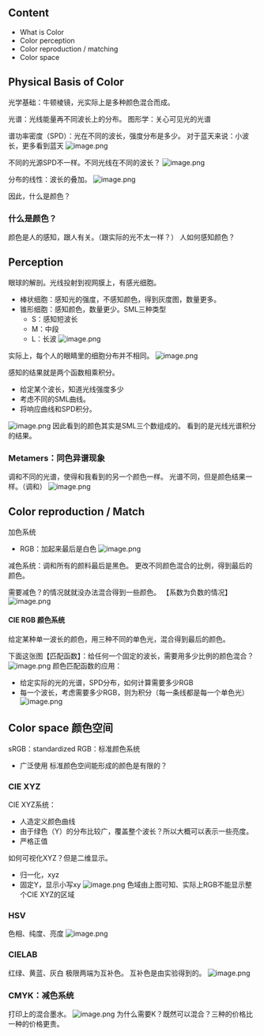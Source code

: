 ## Content
- What is Color
- Color perception
- Color reproduction / matching
- Color space

## Physical Basis of Color
光学基础：牛顿棱镜，光实际上是多种颜色混合而成。

光谱：光线能量再不同波长上的分布。
图形学：关心可见光的光谱

谱功率密度（SPD）：光在不同的波长，强度分布是多少。
对于蓝天来说：小波长，更多看到蓝天
![image.png](https://picbed-1305808788.cos.ap-chengdu.myqcloud.com/img/20241205142248.png)

不同的光源SPD不一样。不同光线在不同的波长？
![image.png](https://picbed-1305808788.cos.ap-chengdu.myqcloud.com/img/20241205142319.png)

分布的线性：波长的叠加。
![image.png](https://picbed-1305808788.cos.ap-chengdu.myqcloud.com/img/20241205142349.png)

因此，什么是颜色？
### 什么是颜色？
颜色是人的感知，跟人有关。（跟实际的光不太一样？）
人如何感知颜色？ 

## Perception
眼球的解剖。光线投射到视网膜上，有感光细胞。
- 棒状细胞：感知光的强度，不感知颜色，得到灰度图，数量更多。
- 锥形细胞：感知颜色，数量更少。SML三种类型
	- S：感知短波长
	- M：中段
	- L：长波
![image.png](https://picbed-1305808788.cos.ap-chengdu.myqcloud.com/img/20241205143737.png)

实际上，每个人的眼睛里的细胞分布并不相同。
![image.png](https://picbed-1305808788.cos.ap-chengdu.myqcloud.com/img/20241205143816.png)

感知的结果就是两个函数相乘积分。
- 给定某个波长，知道光线强度多少
- 考虑不同的SML曲线。
- 将响应曲线和SPD积分。

![image.png](https://picbed-1305808788.cos.ap-chengdu.myqcloud.com/img/20241205145916.png)
因此看到的颜色其实是SML三个数组成的。
看到的是光线光谱积分的结果。
### Metamers：同色异谱现象
调和不同的光谱，使得和我看到的另一个颜色一样。
光谱不同，但是颜色结果一样。（调和）
![image.png](https://picbed-1305808788.cos.ap-chengdu.myqcloud.com/img/20241205150218.png)

## Color reproduction / Match
加色系统
- RGB：加起来最后是白色
![image.png](https://picbed-1305808788.cos.ap-chengdu.myqcloud.com/img/20241205150333.png)

减色系统：调和所有的颜料最后是黑色。
更改不同颜色混合的比例，得到最后的颜色。

需要减色？的情况就就没办法混合得到一些颜色。
【系数为负数的情况】
![image.png](https://picbed-1305808788.cos.ap-chengdu.myqcloud.com/img/20241205150547.png)

#### CIE RGB 颜色系统
给定某种单一波长的颜色，用三种不同的单色光，混合得到最后的颜色。

下面这张图【匹配函数】：给任何一个固定的波长，需要用多少比例的颜色混合？
![image.png](https://picbed-1305808788.cos.ap-chengdu.myqcloud.com/img/20241205150801.png)
颜色匹配函数的应用：
- 给定实际的光的光谱，SPD分布，如何计算需要多少RGB
- 每一个波长，考虑需要多少RGB，则为积分（每一条线都是每一个单色光）
![image.png](https://picbed-1305808788.cos.ap-chengdu.myqcloud.com/img/20241205151020.png)

## Color space 颜色空间
sRGB：standardized RGB：标准颜色系统
- 广泛使用
标准颜色空间能形成的颜色是有限的？

### CIE XYZ
CIE XYZ系统：
- 人造定义颜色曲线
- 由于绿色（Y）的分布比较广，覆盖整个波长？所以大概可以表示一些亮度。
- 严格正值

如何可视化XYZ？但是二维显示。
- 归一化，xyz
- 固定Y，显示小写xy
![image.png](https://picbed-1305808788.cos.ap-chengdu.myqcloud.com/img/20241205151710.png)
色域由上图可知、实际上RGB不能显示整个CIE XYZ的区域

### HSV 
色相、纯度、亮度
![image.png](https://picbed-1305808788.cos.ap-chengdu.myqcloud.com/img/20241205152340.png)

### CIELAB
红绿、黄蓝、灰白
极限两端为互补色。
互补色是由实验得到的。
![image.png](https://picbed-1305808788.cos.ap-chengdu.myqcloud.com/img/20241205152621.png)

### CMYK：减色系统
打印上的混合墨水。
![image.png](https://picbed-1305808788.cos.ap-chengdu.myqcloud.com/img/20241205152905.png)
为什么需要K？既然可以混合？三种的价格比一种的价格更贵。
